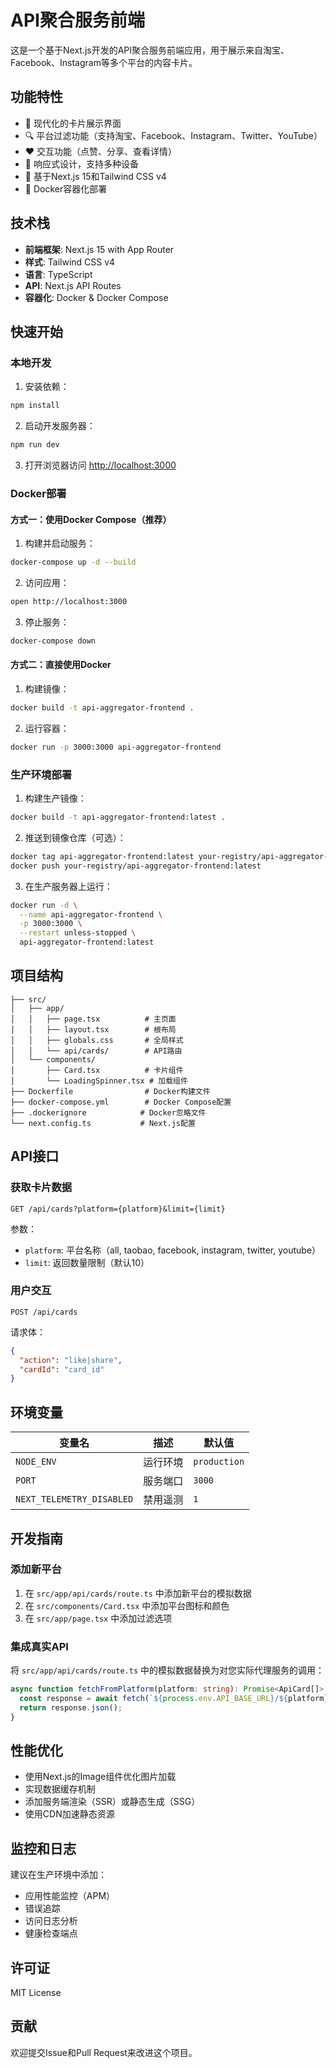 # API聚合服务前端

这是一个基于Next.js开发的API聚合服务前端应用，用于展示来自淘宝、Facebook、Instagram等多个平台的内容卡片。

## 功能特性

- 🎨 现代化的卡片展示界面
- 🔍 平台过滤功能（支持淘宝、Facebook、Instagram、Twitter、YouTube）
- ❤️ 交互功能（点赞、分享、查看详情）
- 📱 响应式设计，支持多种设备
- 🚀 基于Next.js 15和Tailwind CSS v4
- 🐳 Docker容器化部署

## 技术栈

- **前端框架**: Next.js 15 with App Router
- **样式**: Tailwind CSS v4
- **语言**: TypeScript
- **API**: Next.js API Routes
- **容器化**: Docker & Docker Compose

## 快速开始

### 本地开发

1. 安装依赖：
```bash
npm install
```

2. 启动开发服务器：
```bash
npm run dev
```

3. 打开浏览器访问 [http://localhost:3000](http://localhost:3000)

### Docker部署

#### 方式一：使用Docker Compose（推荐）

1. 构建并启动服务：
```bash
docker-compose up -d --build
```

2. 访问应用：
```bash
open http://localhost:3000
```

3. 停止服务：
```bash
docker-compose down
```

#### 方式二：直接使用Docker

1. 构建镜像：
```bash
docker build -t api-aggregator-frontend .
```

2. 运行容器：
```bash
docker run -p 3000:3000 api-aggregator-frontend
```

### 生产环境部署

1. 构建生产镜像：
```bash
docker build -t api-aggregator-frontend:latest .
```

2. 推送到镜像仓库（可选）：
```bash
docker tag api-aggregator-frontend:latest your-registry/api-aggregator-frontend:latest
docker push your-registry/api-aggregator-frontend:latest
```

3. 在生产服务器上运行：
```bash
docker run -d \
  --name api-aggregator-frontend \
  -p 3000:3000 \
  --restart unless-stopped \
  api-aggregator-frontend:latest
```

## 项目结构

```
├── src/
│   ├── app/
│   │   ├── page.tsx          # 主页面
│   │   ├── layout.tsx        # 根布局
│   │   ├── globals.css       # 全局样式
│   │   └── api/cards/        # API路由
│   └── components/
│       ├── Card.tsx          # 卡片组件
│       └── LoadingSpinner.tsx # 加载组件
├── Dockerfile                # Docker构建文件
├── docker-compose.yml        # Docker Compose配置
├── .dockerignore            # Docker忽略文件
└── next.config.ts           # Next.js配置
```

## API接口

### 获取卡片数据
```
GET /api/cards?platform={platform}&limit={limit}
```

参数：
- `platform`: 平台名称（all, taobao, facebook, instagram, twitter, youtube）
- `limit`: 返回数量限制（默认10）

### 用户交互
```
POST /api/cards
```

请求体：
```json
{
  "action": "like|share",
  "cardId": "card_id"
}
```

## 环境变量

| 变量名 | 描述 | 默认值 |
|--------|------|--------|
| `NODE_ENV` | 运行环境 | `production` |
| `PORT` | 服务端口 | `3000` |
| `NEXT_TELEMETRY_DISABLED` | 禁用遥测 | `1` |

## 开发指南

### 添加新平台

1. 在 `src/app/api/cards/route.ts` 中添加新平台的模拟数据
2. 在 `src/components/Card.tsx` 中添加平台图标和颜色
3. 在 `src/app/page.tsx` 中添加过滤选项

### 集成真实API

将 `src/app/api/cards/route.ts` 中的模拟数据替换为对您实际代理服务的调用：

```typescript
async function fetchFromPlatform(platform: string): Promise<ApiCard[]> {
  const response = await fetch(`${process.env.API_BASE_URL}/${platform}`);
  return response.json();
}
```

## 性能优化

- 使用Next.js的Image组件优化图片加载
- 实现数据缓存机制
- 添加服务端渲染（SSR）或静态生成（SSG）
- 使用CDN加速静态资源

## 监控和日志

建议在生产环境中添加：
- 应用性能监控（APM）
- 错误追踪
- 访问日志分析
- 健康检查端点

## 许可证

MIT License

## 贡献

欢迎提交Issue和Pull Request来改进这个项目。
